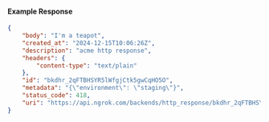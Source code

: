 <!-- Code generated for API Clients. DO NOT EDIT. -->

#### Example Response

```json
{
	"body": "I'm a teapot",
	"created_at": "2024-12-15T10:06:26Z",
	"description": "acme http response",
	"headers": {
		"content-type": "text/plain"
	},
	"id": "bkdhr_2qFTBHSYR5lWfgjCtk5gwCqHO5O",
	"metadata": "{\"environment\": \"staging\"}",
	"status_code": 418,
	"uri": "https://api.ngrok.com/backends/http_response/bkdhr_2qFTBHSYR5lWfgjCtk5gwCqHO5O"
}
```
